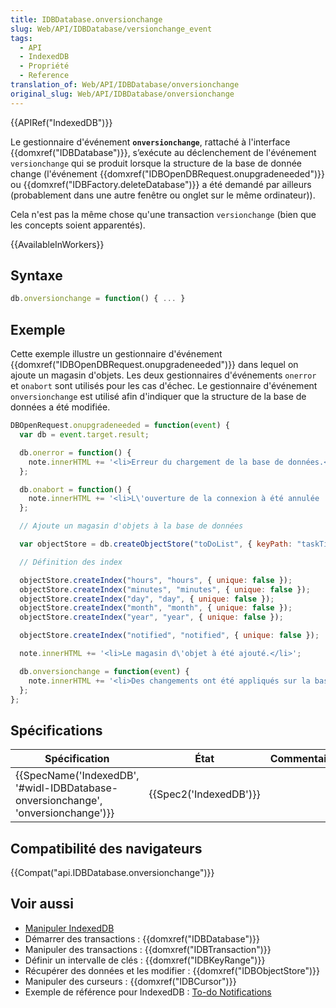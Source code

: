 ```yaml
---
title: IDBDatabase.onversionchange
slug: Web/API/IDBDatabase/versionchange_event
tags:
  - API
  - IndexedDB
  - Propriété
  - Reference
translation_of: Web/API/IDBDatabase/onversionchange
original_slug: Web/API/IDBDatabase/onversionchange
---
```

{{APIRef("IndexedDB")}}

Le gestionnaire d'événement **`onversionchange`**, rattaché à l'interface {{domxref("IDBDatabase")}}, s’exécute au déclenchement de l'événement `versionchange` qui se produit lorsque la structure de la base de donnée change (l'événement {{domxref("IDBOpenDBRequest.onupgradeneeded")}} ou {{domxref("IDBFactory.deleteDatabase")}} a été demandé par ailleurs (probablement dans une autre fenêtre ou onglet sur le même ordinateur)).

Cela n'est pas la même chose qu'une transaction `versionchange` (bien que les concepts soient apparentés).

{{AvailableInWorkers}}

## Syntaxe

```js
db.onversionchange = function() { ... }
```

## Exemple

Cette exemple illustre un gestionnaire d'événement {{domxref("IDBOpenDBRequest.onupgradeneeded")}} dans lequel on ajoute un magasin d'objets. Les deux gestionnaires d'événements `onerror` et `onabort` sont utilisés pour les cas d'échec. Le gestionnaire d'événement `onversionchange` est utilisé afin d'indiquer que la structure de la base de données a été modifiée.

```js
DBOpenRequest.onupgradeneeded = function(event) {
  var db = event.target.result;

  db.onerror = function() {
    note.innerHTML += '<li>Erreur du chargement de la base de données.</li>';
  };

  db.onabort = function() {
    note.innerHTML += '<li>L\'ouverture de la connexion à été annulée !</li>';
  };

  // Ajoute un magasin d'objets à la base de données

  var objectStore = db.createObjectStore("toDoList", { keyPath: "taskTitle" });

  // Définition des index

  objectStore.createIndex("hours", "hours", { unique: false });
  objectStore.createIndex("minutes", "minutes", { unique: false });
  objectStore.createIndex("day", "day", { unique: false });
  objectStore.createIndex("month", "month", { unique: false });
  objectStore.createIndex("year", "year", { unique: false });

  objectStore.createIndex("notified", "notified", { unique: false });

  note.innerHTML += '<li>Le magasin d\'objet à été ajouté.</li>';

  db.onversionchange = function(event) {
    note.innerHTML += '<li>Des changements ont été appliqués sur la base de données. Vous devez réactualiser cette page ou la fermer et utiliser l\'autre version de cette application qui est ouverte.</li>';
  };
};
```

## Spécifications

| Spécification                                                                                                | État                         | Commentaires |
| ------------------------------------------------------------------------------------------------------------ | ---------------------------- | ------------ |
| {{SpecName('IndexedDB', '#widl-IDBDatabase-onversionchange', 'onversionchange')}} | {{Spec2('IndexedDB')}} |              |

## Compatibilité des navigateurs

{{Compat("api.IDBDatabase.onversionchange")}}

## Voir aussi

- [Manipuler IndexedDB](/fr/docs/Web/API/API_IndexedDB/Using_IndexedDB)
- Démarrer des transactions : {{domxref("IDBDatabase")}}
- Manipuler des transactions : {{domxref("IDBTransaction")}}
- Définir un intervalle de clés : {{domxref("IDBKeyRange")}}
- Récupérer des données et les modifier : {{domxref("IDBObjectStore")}}
- Manipuler des curseurs : {{domxref("IDBCursor")}}
- Exemple de référence pour IndexedDB : [To-do Notifications](https://github.com/mdn/to-do-notifications/tree/gh-pages)
